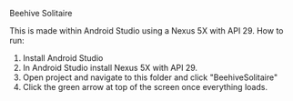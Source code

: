 Beehive Solitaire

This is made within Android Studio using a Nexus 5X with API 29. 
How to run:
1) Install Android Studio
2) In Android Studio install Nexus 5X with API 29.
3) Open project and navigate to this folder and click "BeehiveSolitaire"
4) Click the green arrow at top of the screen once everything loads.

